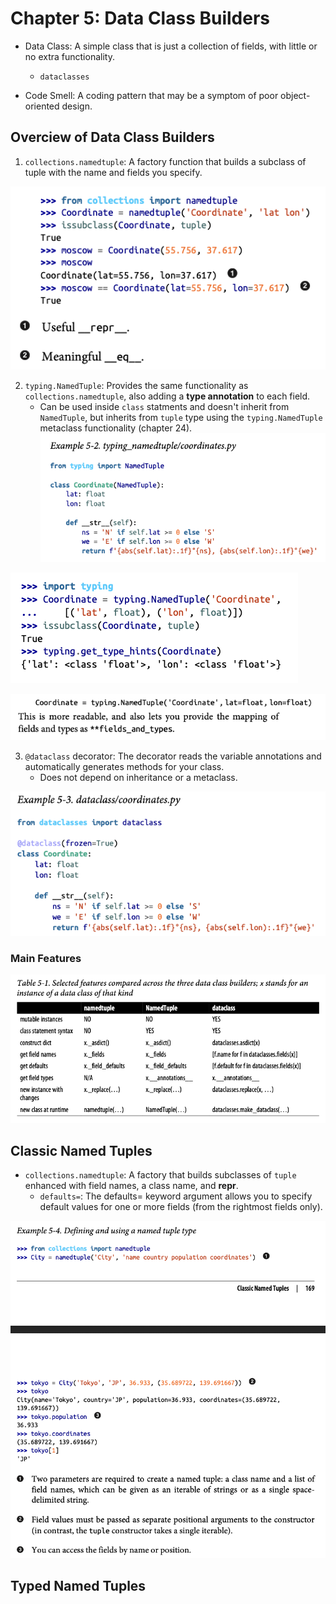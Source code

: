 # Chapter 5: Data Class Builders

- Data Class: A simple class that is just a collection of fields, with little or no extra functionality.
    - `dataclasses`

- Code Smell: A coding pattern that may be a symptom of poor object-oriented design. 

## Overciew of Data Class Builders

1. `collections.namedtuple`: A factory function that builds a subclass of tuple with the name and fields you specify. 

![alt text](image.png)

2. `typing.NamedTuple`: Provides the same functionality as `collections.namedtuple`, also adding a **type annotation** to each field.
    - Can be used inside `class` statments and doesn't inherit from `NamedTuple`, but inherits from `tuple` type using the `typing.NamedTuple` metaclass functionality (chapter 24).
    ![alt text](image-3.png)

![alt text](image-1.png)

![alt text](image-2.png)

3. `@dataclass` decorator: The decorator reads the variable annotations and automatically generates methods for your class. 
    - Does not depend on inheritance or a metaclass. 

![alt text](image-4.png)

### Main Features

![alt text](image-5.png)

## Classic Named Tuples 

- `collections.namedtuple`: A factory that builds subclasses of `tuple` enhanced with field names, a class name, and __repr__. 
    - `defaults=`: The defaults= keyword argument allows you to specify default values for one or more fields (from the rightmost fields only).

![alt text](image-6.png)

## Typed Named Tuples


